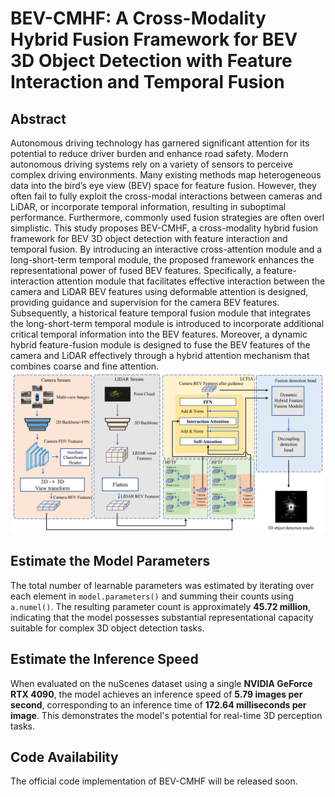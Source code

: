 # BEV-CMHF: A Cross-Modality Hybrid Fusion Framework for BEV 3D Object Detection with Feature Interaction and Temporal Fusion
## Abstract
Autonomous driving technology has garnered significant attention for its potential to reduce driver burden and enhance road safety. Modern autonomous driving systems rely on a variety of sensors to perceive complex driving environments. Many existing methods map heterogeneous data into the bird’s eye view (BEV) space for feature fusion. However, they often fail to fully exploit the cross-modal interactions between cameras and LiDAR, or incorporate temporal information, resulting in suboptimal performance. Furthermore, commonly used fusion strategies are often overl simplistic. This study proposes BEV-CMHF, a cross-modality hybrid fusion framework for BEV 3D object detection with feature interaction and temporal fusion. By introducing an interactive cross-attention module and a long-short-term temporal module, the proposed framework enhances the representational power of fused BEV features. Specifically, a feature-interaction attention module that facilitates effective interaction between the camera and LiDAR BEV features using deformable attention is designed, providing guidance and supervision for the camera BEV features. Subsequently, a historical feature temporal fusion module that integrates the long-short-term temporal module is introduced to incorporate additional critical temporal information into the BEV features. Moreover, a dynamic hybrid feature-fusion module is designed to fuse the BEV features of the camera and LiDAR effectively through a hybrid attention mechanism that combines coarse and fine attention. 
![模型框架图](model.png)
## Estimate the Model Parameters

The total number of learnable parameters was estimated by iterating over each element in `model.parameters()` and summing their counts using `a.numel()`. The resulting parameter count is approximately **45.72 million**, indicating that the model possesses substantial representational capacity suitable for complex 3D object detection tasks.

## Estimate the Inference Speed

When evaluated on the nuScenes dataset using a single **NVIDIA GeForce RTX 4090**, the model achieves an inference speed of **5.79 images per second**, corresponding to an inference time of **172.64 milliseconds per image**. This demonstrates the model's potential for real-time 3D perception tasks.

## Code Availability

The official code implementation of BEV-CMHF will be released soon.
